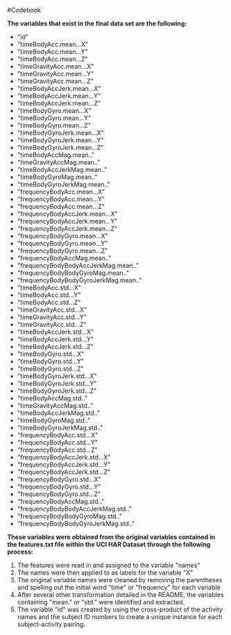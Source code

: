 #Codebook

**The variables that exist in the final data set are the following:**

* "id"
* "timeBodyAcc.mean...X"               
* "timeBodyAcc.mean...Y"                
* "timeBodyAcc.mean...Z"               
* "timeGravityAcc.mean...X"             
* "timeGravityAcc.mean...Y"            
* "timeGravityAcc.mean...Z"             
* "timeBodyAccJerk.mean...X"           
* "timeBodyAccJerk.mean...Y"            
* "timeBodyAccJerk.mean...Z"           
* "timeBodyGyro.mean...X"               
* "timeBodyGyro.mean...Y"              
* "timeBodyGyro.mean...Z"               
* "timeBodyGyroJerk.mean...X"          
* "timeBodyGyroJerk.mean...Y"           
* "timeBodyGyroJerk.mean...Z"          
* "timeBodyAccMag.mean.."               
* "timeGravityAccMag.mean.."           
* "timeBodyAccJerkMag.mean.."           
* "timeBodyGyroMag.mean.."             
* "timeBodyGyroJerkMag.mean.."          
* "frequencyBodyAcc.mean...X"          
* "frequencyBodyAcc.mean...Y"           
* "frequencyBodyAcc.mean...Z"          
* "frequencyBodyAccJerk.mean...X"       
* "frequencyBodyAccJerk.mean...Y"      
* "frequencyBodyAccJerk.mean...Z"       
* "frequencyBodyGyro.mean...X"         
* "frequencyBodyGyro.mean...Y"          
* "frequencyBodyGyro.mean...Z"         
* "frequencyBodyAccMag.mean.."          
* "frequencyBodyBodyAccJerkMag.mean.." 
* "frequencyBodyBodyGyroMag.mean.."     
* "frequencyBodyBodyGyroJerkMag.mean.."
* "timeBodyAcc.std...X"                 
* "timeBodyAcc.std...Y"                
* "timeBodyAcc.std...Z"                 
* "timeGravityAcc.std...X"             
* "timeGravityAcc.std...Y"              
* "timeGravityAcc.std...Z"             
* "timeBodyAccJerk.std...X"             
* "timeBodyAccJerk.std...Y"            
* "timeBodyAccJerk.std...Z"             
* "timeBodyGyro.std...X"               
* "timeBodyGyro.std...Y"                
* "timeBodyGyro.std...Z"               
* "timeBodyGyroJerk.std...X"            
* "timeBodyGyroJerk.std...Y"           
* "timeBodyGyroJerk.std...Z"            
* "timeBodyAccMag.std.."               
* "timeGravityAccMag.std.."             
* "timeBodyAccJerkMag.std.."           
* "timeBodyGyroMag.std.."               
* "timeBodyGyroJerkMag.std.."          
* "frequencyBodyAcc.std...X"            
* "frequencyBodyAcc.std...Y"           
* "frequencyBodyAcc.std...Z"            
* "frequencyBodyAccJerk.std...X"       
* "frequencyBodyAccJerk.std...Y"        
* "frequencyBodyAccJerk.std...Z"       
* "frequencyBodyGyro.std...X"           
* "frequencyBodyGyro.std...Y"          
* "frequencyBodyGyro.std...Z"           
* "frequencyBodyAccMag.std.."          
* "frequencyBodyBodyAccJerkMag.std.."   
* "frequencyBodyBodyGyroMag.std.."     
* "frequencyBodyBodyGyroJerkMag.std.." 


**These variables were obtained from the original variables contained in the features.txt file within the UCI HAR Dataset through the following process:**
1. The features were read in and assigned to the variable "names"
2. The names were then applied to as labels for the variable "X"
3. The original variable names were cleaned by removing the parentheses and spelling out the initial word "time" or "frequency" for each variable
4. After several other transformation detailed in the README, the variables containing "mean." or "std." were identified and extracted.
5. The variable "id" was created by using the cross-product of the activity names and the subject ID numbers to create a unique instance for each subject-activity pairing.
 